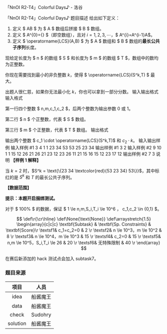 



「NnOI R2-T4」Colorful Days♪ - 洛谷














「NnOI R2-T4」Colorful Days♪
题目描述
给出如下定义：

1. 定义 $ AB $ 为 $ A $ 数组后拼接 $ B $ 数组。
2. 定义 $ A^{0}=\{\} $（即空数组），且对 $i=1,2,3,\cdots$，$ A^{i}=A^{i-1}A$。
2. 定义 $ \operatorname{LCS}(A,B) $ 为 $ A $ 数组和 $ B $ 数组的**最长公共子序列**长度。

现给定长度为 $ n $ 的数组 $ S $ 和长度为 $ m $ 的数组 $ T $，数组中的数均为正整数。

你现在需要找到最小的非负整数 $k$，使得 $ \operatorname{LCS}(S^k,T) $ 最大。

出题人很仁慈，如果你无法最小化 $k$，你也可以拿到一部分分数。
输入输出格式
输入格式

第一行四个整数 $ n,m,c_1,c_2 $，后两个整数为输出参数 0 或 1。

第二行 $ n $ 个正整数，代表 $ S $ 数组。

第三行 $ m $ 个正整数，代表 $ T $ 数组。
输出格式

输出两个整数 $ c_1 \cdot \operatorname{LCS}(S^k,T)$ 和 $c_2\cdot k$。
输入输出样例
输入样例 #1
3 4 1 1
23 34 53
53 25 23 34
输出样例 #1
3 2
输入样例 #2
9 10 1 1
15 12 26 21 26 21 23 12 23
26 11 21 15 16 15 12 23 17 12
输出样例 #2
7 3
说明
**【样例 1 解释】**

当 $k = 2$ 时，$S^k = \text{\{23 34 \textcolor{red}{53 23 34} 53\}}$，其中标红的是 $S^k$ 和 $T$ 的最长公共子序列。

**【数据范围】**

**提示：本题开启捆绑测试。**

对于 $ 100\% $ 的数据，保证 $ 1 \le n,m,S_i,T_i \le 10^6 $，$ c_1,c_2 \in \{0,1\} $。

$$
\def\r{\cr\hline}
\def\None{\text{None}}
\def\arraystretch{1.5}
\begin{array}{c|c|c}
\textbf{Subtask} & \textbf{Sp. Constraints} & \textbf{Score}\r
\textsf1& c_1=c_2=0 & 2 \r
\textsf2& n \le 10^3，m \le 10^2 & 8 \r
\textsf3& n \le 10^4，m \le 10^3 & 15 \r
\textsf4& c_2=0 & 15 \r
\textsf5& n,m \le 10^5，S_i,T_i \le 26 & 20 \r
\textsf6& 无特殊限制 & 40 \r
\end{array}
$$

在赛后新添加的 hack 测试点会加入 subtask7。

### 题目来源

| 项目 | 人员 |
|:-:|:-:|
|idea| 船酱魔王 |
|data| 船酱魔王 |
|check| Sudohry |
|solution| 船酱魔王 |






